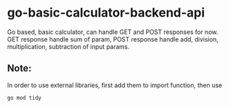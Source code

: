 # go-basic-calculator-backend-api
Go based, basic calculator, can handle GET and POST responses for now. GET response handle sum of param, POST response handle add, division, multiplication, subtraction of input params. 


## Note:

In order to use external libraries, first add them to import function, then use 

``` go mod tidy ```

